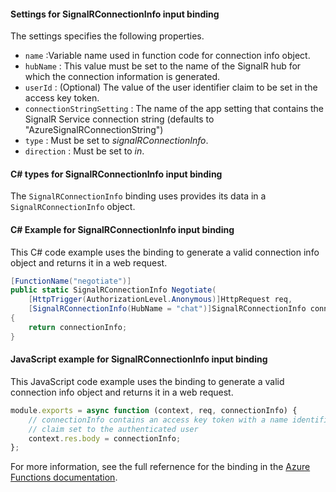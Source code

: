 #### Settings for SignalRConnectionInfo input binding

The settings specifies the following properties.

- `name` :Variable name used in function code for connection info object.
- `hubName` : This value must be set to the name of the SignalR hub for which the connection information is generated.
- `userId` : (Optional) The value of the user identifier claim to be set in the access key token.
- `connectionStringSetting` : The name of the app setting that contains the SignalR Service connection string (defaults to "AzureSignalRConnectionString")
- `type` : Must be set to *signalRConnectionInfo*.
- `direction` : Must be set to *in*. 

#### C# types for SignalRConnectionInfo input binding

The `SignalRConnectionInfo` binding uses provides its data in a `SignalRConnectionInfo` object.

#### C# Example for SignalRConnectionInfo input binding

This C# code example uses the binding to generate a valid connection info object and returns it in a web request.

```csharp
[FunctionName("negotiate")]
public static SignalRConnectionInfo Negotiate(
    [HttpTrigger(AuthorizationLevel.Anonymous)]HttpRequest req,
    [SignalRConnectionInfo(HubName = "chat")]SignalRConnectionInfo connectionInfo)
{
    return connectionInfo;
}
```

#### JavaScript example for SignalRConnectionInfo input binding

This JavaScript code example uses the binding to generate a valid connection info object and returns it in a web request.

```JavaScript
module.exports = async function (context, req, connectionInfo) {
    // connectionInfo contains an access key token with a name identifier
    // claim set to the authenticated user
    context.res.body = connectionInfo;
};
```

For more information, see the full refernence for the binding in the [Azure Functions documentation](https://docs.microsoft.com/azure/azure-functions/functions-bindings-signalr-service#signalr-connection-info-input-binding).
